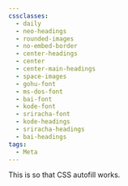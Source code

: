 ```yaml
---
cssclasses:
  - daily
  - neo-headings
  - rounded-images
  - no-embed-border
  - center-headings
  - center
  - center-main-headings
  - space-images
  - gohu-font
  - ms-dos-font
  - bai-font
  - kode-font
  - sriracha-font
  - kode-headings
  - sriracha-headings
  - bai-headings
tags:
  - Meta
---
```

This is so that CSS autofill works.
